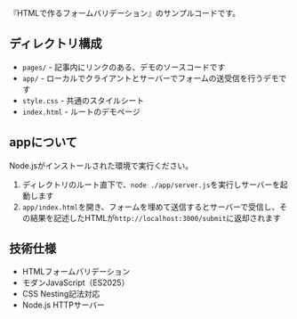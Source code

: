 『HTMLで作るフォームバリデーション』のサンプルコードです。

## ディレクトリ構成

- `pages/` - 記事内にリンクのある、デモのソースコードです
- `app/` - ローカルでクライアントとサーバーでフォームの送受信を行うデモです
- `style.css` - 共通のスタイルシート
- `index.html` - ルートのデモページ

## appについて

Node.jsがインストールされた環境で実行ください。

1. ディレクトリのルート直下で、`node ./app/server.js`を実行しサーバーを起動します
2. `app/index.html`を開き、フォームを埋めて送信するとサーバーで受信し、その結果を記述したHTMLが`http://localhost:3000/submit`に返却されます

## 技術仕様

- HTMLフォームバリデーション
- モダンJavaScript（ES2025）
- CSS Nesting記法対応
- Node.js HTTPサーバー

